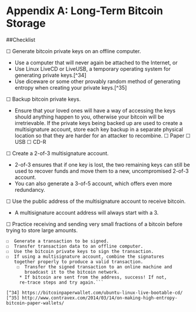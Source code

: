# Appendix A: Long-Term Bitcoin Storage

##Checklist

☐  Generate bitcoin private keys on an offline computer.
 * Use a computer that will never again be attached to the Internet, or
 * Use Linux LiveCD or LiveUSB, a temporary operating system for generating private keys.[^34]  
 * Use diceware or some other provably random method of generating entropy when creating your private keys.[^35]  
 
☐ Backup bitcoin private keys.
 * Ensure that your loved ones will have a way of accessing the keys should anything happen to you, otherwise your bitcoin will be irretrievable.
If the private keys being backed up are used to create a multisignature account, store each key backup in a separate physical location so that they are harder for an attacker to recombine.
		☐ Paper
		☐ USB
		☐ CD-R  

☐  Create a 2-of-3 multisignature account.
 * 2-of-3 ensures that if one key is lost, the two remaining keys can still be used to recover funds and move them to a new, uncompromised 2-of-3 account.  
 * You can also generate a 3-of-5 account, which offers even more redundancy.  

☐  Use the public address of the multisignature account to receive bitcoin.  
 * A multisignature account address will always start with a 3.  

☐  Practice receiving and sending very small fractions of a bitcoin before trying to store large amounts.  
```
☐  Generate a transaction to be signed.  
☐  Transfer transaction data to an offline computer.  
☐  Use the bitcoin private keys to sign the transaction.  
☐  If using a multisignature account, combine the signatures 
   together properly to produce a valid transaction.
	☐  Transfer the signed transaction to an online machine and 
	   broadcast it to the bitcoin network.
     * If bitcoin are sent from the address, success! If not, 
     re-trace steps and try again.```

[^34] https://bitcoinpaperwallet.com/ubuntu-linux-live-bootable-cd/  
[^35] http://www.contravex.com/2014/03/14/on-making-high-entropy-bitcoin-paper-wallets/  